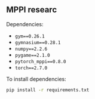 ## MPPI researc
Dependencies:
- `gym==0.26.1`
- `gymnasium==0.28.1`
- `numpy==2.2.6`
- `pygame==2.1.0`
- `pytorch_mppi==0.8.0`
- `torch==2.7.0`

To install dependencies:
```bash
pip install -r requirements.txt
